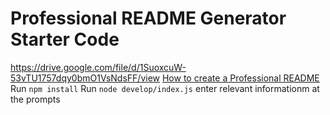 # Professional README Generator Starter Code
https://drive.google.com/file/d/1SuoxcuW-53vTU1757dqy0bmO1VsNdsFF/view
[How to create a Professional README](https://coding-boot-camp.github.io/full-stack/github/professional-readme-guide)
Run `npm install`
Run `node develop/index.js`
enter relevant informationm at the prompts
